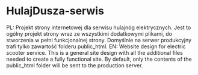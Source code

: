 # HulajDusza-serwis
PL: Projekt strony internetowej dla serwisu hulajnóg elektrycznych.
Jest to ogólny projekt strony wraz ze wszystkimi dodatkowymi plikami, do stworzenia w pełni funkcjonalnej strony. Domyślnie na serwer produkcyjny trafi tylko zawartość folderu public_html.
EN: Website design for electric scooter service.
This is a general site design with all the additional files needed to create a fully functional site. By default, only the contents of the public_html folder will be sent to the production server.
